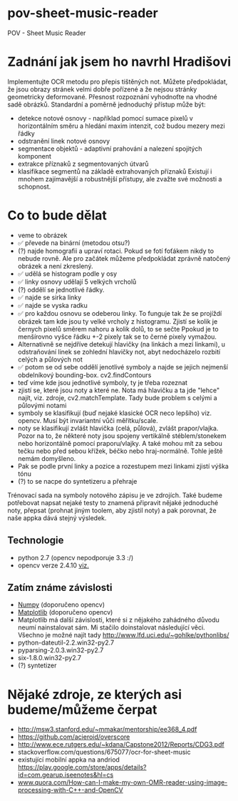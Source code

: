 pov-sheet-music-reader
======================

POV - Sheet Music Reader

# Zadnání jak jsem ho navrhl Hradišovi 

Implementujte OCR metodu pro přepis tištěných not. Můžete předpokládat, že jsou obrazy stránek velmi dobře pořízené a že nejsou stránky geometricky deformované. Přesnost rozpoznání vyhodnoťte na vhodné sadě obrázků.
Standardní a poměrně jednoduchý přístup může být:
-	detekce notové osnovy - například pomocí sumace pixelů v horizontálním směru a hledání maxim intenzit, což budou mezery mezi řádky
-	odstranění linek notové osnovy
-	segmentace objektů - adaptivní prahování a nalezení spojitých komponent
-	extrakce příznaků z segmentovaných útvarů
-	klasifikace segmentů na základě extrahovaných příznaků
Existují i mnohem zajímavější a robustnější přístupy, ale zvažte své možnosti a schopnost. 
 
# Co to bude dělat
 - veme to obrázek
 - :white_check_mark: převede na binární (metodou otsu?)
 - (?) najde homografii a upraví rotaci. Pokud se fotí foťákem nikdy to nebude rovně. Ale pro začátek můžeme předpokládat zprávně natočený obrázek a není zkreslený.
 - :white_check_mark: udělá se histogram podle y osy
 - :white_check_mark: linky osnovy udělají 5 velkých vrcholů
 - (?) oddělí se jednotlivé řádky. 
 - :white_check_mark: najde se sirka linky
 - :white_check_mark: najde se vyska radku
 - :white_check_mark: pro každou osnovu se odeberou linky. To funguje tak že se projíždí obrázek tam kde jsou ty velké vrcholy z histogramu. Zjistí se kolik je černych pixelů směrem nahoru a kolik dolů, to se sečte Ppokud je to menšírovno vyšce řádku +-2 pixely tak se to černé pixely vymažou.
  - Alternativně se nejdříve detekují hlavičky (na linkách a mezi linkami), u odstraňování linek se zohlední hlavičky not, abyt nedocházelo rozbití celých a půlových not
 - :white_check_mark: potom se od sebe oddělí jenotlivé symboly a najde se jejich nejmenší obdelníkový bounding-box. cv2.findContours
 - teď víme kde jsou jednotlivé symboly, ty je třeba rozeznat
 - zjistí se, které jsou noty a které ne. Nota má hlavičku a ta jde "lehce" najít, viz. zdroje, cv2.matchTemplate. Tady bude problem s celými a půlovými notami
 - symboly se klasifikují (buď nejaké klasické OCR neco lepšího) viz. opencv. Musí být invariantní vůči měřítku/scale.
 - noty se klasifikují zvlášt hlavička (celá, půlová), zvlášt prapor/vlajka. Pozor na to, že některé noty jsou spojeny vertikálně stéblem/stonekem nebo horizontálně pomocí praporu/vlajky. A také mohou mít za sebou tečku nebo před sebou křížek, béčko nebo hraj-normálně. Tohle ještě nemám domyšleno.
 - Pak se podle první linky a pozice a rozestupem mezi linkami zjistí výška tónu
 - (?) to se nacpe do syntetizeru a přehraje
 
Trénovací sada na symboly notového zápisu je ve zdrojích. Také budeme potřebovat napsat nejaké testy to znamená připravit nějaké jednoduché noty, přepsat (prohnat jiným toolem, aby zjistil noty) a pak porovnat, že naše appka dává stejný výsledek. 

## Technologie
 - python 2.7 (opencv nepodporuje 3.3 :/)
 - opencv verze 2.4.10 [viz.](http://www.lfd.uci.edu/~gohlke/pythonlibs/#opencv)
 
## Zatím známe závislosti
 - [Numpy](http://sourceforge.net/projects/numpy/files/NumPy/1.7.1/numpy-1.7.1-win32-superpack-python2.7.exe/download) (doporučeno opencv)
 - [Matplotlib](https://downloads.sourceforge.net/project/matplotlib/matplotlib/matplotlib-1.3.0/matplotlib-1.3.0.win32-py2.7.exe) (doporučeno opencv)
 - Matplotlib má další závislosti, které si z nějakého zahádného důvodu neumí nainstalovat sám. Mi stačilo doinstalovat následující věci. Všechno je možné najít tady http://www.lfd.uci.edu/~gohlke/pythonlibs/
 - python-dateutil-2.2.win32-py2.7
 - pyparsing-2.0.3.win32-py2.7
 - six-1.8.0.win32-py2.7
 - (?) syntetizer
 

# Nějaké zdroje, ze kterých asi budeme/můžeme čerpat
- http://msw3.stanford.edu/~mmakar/mentorship/ee368_4.pdf
- https://github.com/acieroid/overscore
- http://www.ece.rutgers.edu/~kdana/Capstone2012/Reports/CDG3.pdf
- stackoverflow.com/questions/675077/ocr-for-sheet-music
- existující mobilní appka na andriod https://play.google.com/store/apps/details?id=com.gearup.iseenotes&hl=cs
- www.quora.com/How-can-I-make-my-own-OMR-reader-using-image-processing-with-C++-and-OpenCV
